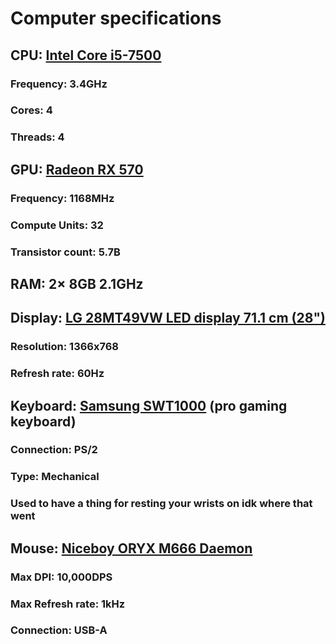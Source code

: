 # Computer specifications
## CPU: [Intel Core i5-7500](https://ark.intel.com/content/www/us/en/ark/products/97123/intel-core-i5-7500-processor-6m-cache-up-to-3-80-ghz.html)
### Frequency: 3.4GHz
### Cores: 4
### Threads: 4
## GPU: [Radeon RX 570](https://www.amd.com/en/support/graphics/radeon-500-series/radeon-rx-500-series/radeon-rx-570)
### Frequency: 1168MHz
### Compute Units: 32
### Transistor count: 5.7B
## RAM: 2× 8GB 2.1GHz
## Display: [LG 28MT49VW LED display 71.1 cm (28")](https://icecat.biz/p/lg/28mt49vw-wz.api/computer+monitors-8806084833495-28mt49vw-36312512.html)
### Resolution: 1366x768
### Refresh rate: 60Hz
## Keyboard: [Samsung SWT1000](https://www.czc.cz/samsung-swt1000-ps-2-cz-cerno-stribrna/37513/produkt) (pro gaming keyboard)
### Connection: PS/2
### Type: Mechanical
### Used to have a thing for resting your wrists on idk where that went
## Mouse: [Niceboy ORYX M666 Daemon](https://niceboy.eu/en/product/oryx-m666-daemon#parameters)
### Max DPI: 10,000DPS
### Max Refresh rate: 1kHz
### Connection: USB-A
